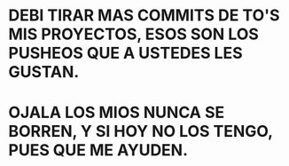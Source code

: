 # DEBI TIRAR MAS COMMITS DE TO'S MIS PROYECTOS, ESOS SON LOS PUSHEOS QUE A USTEDES LES GUSTAN.


# OJALA LOS MIOS NUNCA SE BORREN, Y SI HOY NO LOS TENGO, PUES QUE ME AYUDEN.


